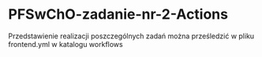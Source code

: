 # PFSwChO-zadanie-nr-2-Actions
Przedstawienie realizacji poszczególnych zadań można prześledzić w pliku frontend.yml w katalogu workflows
